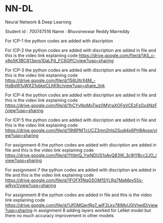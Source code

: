 # NN-DL
Neural Network &amp; Deep Learning

Student id : 700747516
Name : Bhuvsneswar Reddy Marreddy


For ICP-1 the python codes are added with discription

For ICP-2 the python codes are added with discription are added in file and 
    this is the video link explaining code https://drive.google.com/file/d/1AS_c-v8p5K3BC813pns1DaLP4_FC6GPC/view?usp=sharing

For ICP-3 the python codes are added with discription are added in file and 
    this is the video link explaining code https://drive.google.com/file/d/1S6UltrX4M_-HxBqW1uWX21xbkeCLhK9c/view?usp=share_link

For ICP-4 the python codes are added with discription are added in file and 
    this is the video link explaining code https://drive.google.com/file/d/1hCYyNoMoTwz0MVraXOFgVCEzFzGx4NzF/view?usp=sharing

For ICP-5 the python codes are added with discription are added in file and 
    this is the video link explaining code https://drive.google.com/file/d/19t8PMTcUCZ3mn2hIg2Sudj4x6PH8Avsq/view?usp=sharing

For assignment-6 the python codes are added with discription are added in file and 
    this is the video link explaining code https://drive.google.com/file/d/1YdmQ_YwNDUS1oAvQ83W_3c9IYBcc2JO_/view?usp=sharing

For assignment-7 the python codes are added with discription are added in file and 
    this is the video link explaining code https://drive.google.com/file/d/1FOFXfNqGSOM1SYLRg7MaMpvS5s-wRyx1/view?usp=sharing

For assignment-8 the python codes are added in file and 
    this is the video link explaining code https://drive.google.com/file/d/1JfGMQerlRg7_wlF2Lkx78IMxU0iVlwdD/view?usp=sharing
    in assignment 8 adding layers worked for LeNet model but there no much accuracy improvement in other models
